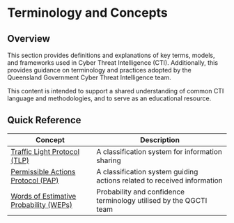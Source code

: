 # Terminology and Concepts
## Overview
This section provides definitions and explanations of key terms, models, and frameworks used in Cyber Threat Intelligence (CTI). Additionally, this provides guidance on terminology and practices adopted by the Queensland Government Cyber Threat Intelligence team. 

This content is intended to support a shared understanding of common CTI language and methodologies, and to serve as an educational resource.

## Quick Reference

| Concept | Description |
| ------- | ----------- |
| [Traffic Light Protocol (TLP)](traffic-light-protocol.md) | A classification system for information sharing | 
| [Permissible Actions Protocol (PAP)](permissible-actions-protocol.md) | A classification system guiding actions related to received information |
| [Words of Estimative Probability (WEPs)](words-of-estimative-probability.md) | Probability and confidence terminology utilised by the QGCTI team | 
